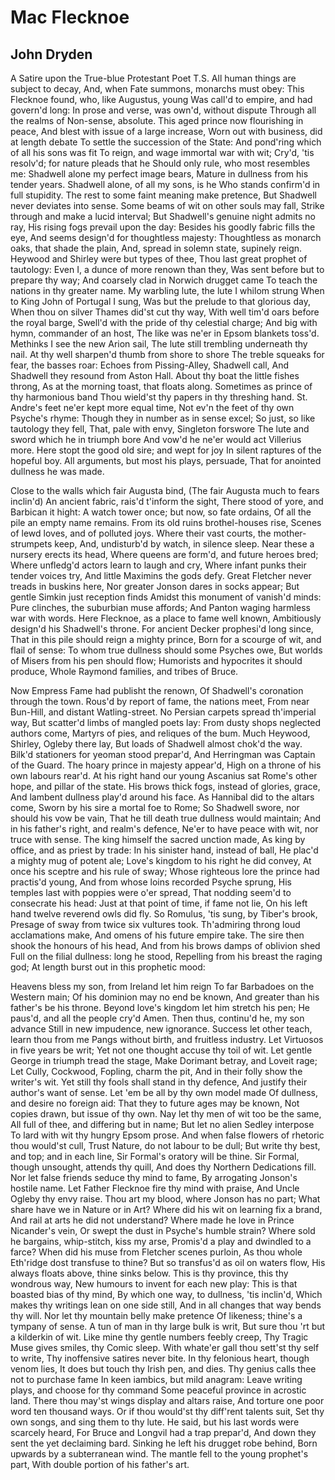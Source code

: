 # Mac Flecknoe
## John Dryden
A Satire upon the True-blue Protestant Poet T.S.
All human things are subject to decay,
And, when Fate summons, monarchs must obey:
This Flecknoe found, who, like Augustus, young
Was call'd to empire, and had govern'd long:
In prose and verse, was own'd, without dispute
Through all the realms of Non-sense, absolute.
This aged prince now flourishing in peace,
And blest with issue of a large increase,
Worn out with business, did at length debate
To settle the succession of the State:
And pond'ring which of all his sons was fit
To reign, and wage immortal war with wit;
Cry'd, 'tis resolv'd; for nature pleads that he
Should only rule, who most resembles me:
Shadwell alone my perfect image bears,
Mature in dullness from his tender years.
Shadwell alone, of all my sons, is he
Who stands confirm'd in full stupidity.
The rest to some faint meaning make pretence,
But Shadwell never deviates into sense.
Some beams of wit on other souls may fall,
Strike through and make a lucid interval;
But Shadwell's genuine night admits no ray,
His rising fogs prevail upon the day:
Besides his goodly fabric fills the eye,
And seems design'd for thoughtless majesty:
Thoughtless as monarch oaks, that shade the plain,
And, spread in solemn state, supinely reign.
Heywood and Shirley were but types of thee,
Thou last great prophet of tautology:
Even I, a dunce of more renown than they,
Was sent before but to prepare thy way;
And coarsely clad in Norwich drugget came
To teach the nations in thy greater name.
My warbling lute, the lute I whilom strung
When to King John of Portugal I sung,
Was but the prelude to that glorious day,
When thou on silver Thames did'st cut thy way,
With well tim'd oars before the royal barge,
Swell'd with the pride of thy celestial charge;
And big with hymn, commander of an host,
The like was ne'er in Epsom blankets toss'd.
Methinks I see the new Arion sail,
The lute still trembling underneath thy nail.
At thy well sharpen'd thumb from shore to shore
The treble squeaks for fear, the basses roar:
Echoes from Pissing-Alley, Shadwell call,
And Shadwell they resound from Aston Hall.
About thy boat the little fishes throng,
As at the morning toast, that floats along.
Sometimes as prince of thy harmonious band
Thou wield'st thy papers in thy threshing hand.
St. Andre's feet ne'er kept more equal time,
Not ev'n the feet of thy own Psyche's rhyme:
Though they in number as in sense excel;
So just, so like tautology they fell,
That, pale with envy, Singleton forswore
The lute and sword which he in triumph bore
And vow'd he ne'er would act Villerius more.
Here stopt the good old sire; and wept for joy
In silent raptures of the hopeful boy.
All arguments, but most his plays, persuade,
That for anointed dullness he was made.

Close to the walls which fair Augusta bind,
(The fair Augusta much to fears inclin'd)
An ancient fabric, rais'd t'inform the sight,
There stood of yore, and Barbican it hight:
A watch tower once; but now, so fate ordains,
Of all the pile an empty name remains.
From its old ruins brothel-houses rise,
Scenes of lewd loves, and of polluted joys.
Where their vast courts, the mother-strumpets keep,
And, undisturb'd by watch, in silence sleep.
Near these a nursery erects its head,
Where queens are form'd, and future heroes bred;
Where unfledg'd actors learn to laugh and cry,
Where infant punks their tender voices try,
And little Maximins the gods defy.
Great Fletcher never treads in buskins here,
Nor greater Jonson dares in socks appear;
But gentle Simkin just reception finds
Amidst this monument of vanish'd minds:
Pure clinches, the suburbian muse affords;
And Panton waging harmless war with words.
Here Flecknoe, as a place to fame well known,
Ambitiously design'd his Shadwell's throne.
For ancient Decker prophesi'd long since,
That in this pile should reign a mighty prince,
Born for a scourge of wit, and flail of sense:
To whom true dullness should some Psyches owe,
But worlds of Misers from his pen should flow;
Humorists and hypocrites it should produce,
Whole Raymond families, and tribes of Bruce.

Now Empress Fame had publisht the renown,
Of Shadwell's coronation through the town.
Rous'd by report of fame, the nations meet,
From near Bun-Hill, and distant Watling-street.
No Persian carpets spread th'imperial way,
But scatter'd limbs of mangled poets lay:
From dusty shops neglected authors come,
Martyrs of pies, and reliques of the bum.
Much Heywood, Shirley, Ogleby there lay,
But loads of Shadwell almost chok'd the way.
Bilk'd stationers for yeoman stood prepar'd,
And Herringman was Captain of the Guard.
The hoary prince in majesty appear'd,
High on a throne of his own labours rear'd.
At his right hand our young Ascanius sat
Rome's other hope, and pillar of the state.
His brows thick fogs, instead of glories, grace,
And lambent dullness play'd around his face.
As Hannibal did to the altars come,
Sworn by his sire a mortal foe to Rome;
So Shadwell swore, nor should his vow be vain,
That he till death true dullness would maintain;
And in his father's right, and realm's defence,
Ne'er to have peace with wit, nor truce with sense.
The king himself the sacred unction made,
As king by office, and as priest by trade:
In his sinister hand, instead of ball,
He plac'd a mighty mug of potent ale;
Love's kingdom to his right he did convey,
At once his sceptre and his rule of sway;
Whose righteous lore the prince had practis'd young,
And from whose loins recorded Psyche sprung,
His temples last with poppies were o'er spread,
That nodding seem'd to consecrate his head:
Just at that point of time, if fame not lie,
On his left hand twelve reverend owls did fly.
So Romulus, 'tis sung, by Tiber's brook,
Presage of sway from twice six vultures took.
Th'admiring throng loud acclamations make,
And omens of his future empire take.
The sire then shook the honours of his head,
And from his brows damps of oblivion shed
Full on the filial dullness: long he stood,
Repelling from his breast the raging god;
At length burst out in this prophetic mood:

Heavens bless my son, from Ireland let him reign
To far Barbadoes on the Western main;
Of his dominion may no end be known,
And greater than his father's be his throne.
Beyond love's kingdom let him stretch his pen;
He paus'd, and all the people cry'd Amen.
Then thus, continu'd he, my son advance
Still in new impudence, new ignorance.
Success let other teach, learn thou from me
Pangs without birth, and fruitless industry.
Let Virtuosos in five years be writ;
Yet not one thought accuse thy toil of wit.
Let gentle George in triumph tread the stage,
Make Dorimant betray, and Loveit rage;
Let Cully, Cockwood, Fopling, charm the pit,
And in their folly show the writer's wit.
Yet still thy fools shall stand in thy defence,
And justify their author's want of sense.
Let 'em be all by thy own model made
Of dullness, and desire no foreign aid:
That they to future ages may be known,
Not copies drawn, but issue of thy own.
Nay let thy men of wit too be the same,
All full of thee, and differing but in name;
But let no alien Sedley interpose
To lard with wit thy hungry Epsom prose.
And when false flowers of rhetoric thou would'st cull,
Trust Nature, do not labour to be dull;
But write thy best, and top; and in each line,
Sir Formal's oratory will be thine.
Sir Formal, though unsought, attends thy quill,
And does thy Northern Dedications fill.
Nor let false friends seduce thy mind to fame,
By arrogating Jonson's hostile name.
Let Father Flecknoe fire thy mind with praise,
And Uncle Ogleby thy envy raise.
Thou art my blood, where Jonson has no part;
What share have we in Nature or in Art?
Where did his wit on learning fix a brand,
And rail at arts he did not understand?
Where made he love in Prince Nicander's vein,
Or swept the dust in Psyche's humble strain?
Where sold he bargains, whip-stitch, kiss my arse,
Promis'd a play and dwindled to a farce?
When did his muse from Fletcher scenes purloin,
As thou whole Eth'ridge dost transfuse to thine?
But so transfus'd as oil on waters flow,
His always floats above, thine sinks below.
This is thy province, this thy wondrous way,
New humours to invent for each new play:
This is that boasted bias of thy mind,
By which one way, to dullness, 'tis inclin'd,
Which makes thy writings lean on one side still,
And in all changes that way bends thy will.
Nor let thy mountain belly make pretence
Of likeness; thine's a tympany of sense.
A tun of man in thy large bulk is writ,
But sure thou 'rt but a kilderkin of wit.
Like mine thy gentle numbers feebly creep,
Thy Tragic Muse gives smiles, thy Comic sleep.
With whate'er gall thou sett'st thy self to write,
Thy inoffensive satires never bite.
In thy felonious heart, though venom lies,
It does but touch thy Irish pen, and dies.
Thy genius calls thee not to purchase fame
In keen iambics, but mild anagram:
Leave writing plays, and choose for thy command
Some peaceful province in acrostic land.
There thou may'st wings display and altars raise,
And torture one poor word ten thousand ways.
Or if thou would'st thy diff'rent talents suit,
Set thy own songs, and sing them to thy lute.
He said, but his last words were scarcely heard,
For Bruce and Longvil had a trap prepar'd,
And down they sent the yet declaiming bard.
Sinking he left his drugget robe behind,
Born upwards by a subterranean wind.
The mantle fell to the young prophet's part,
With double portion of his father's art.